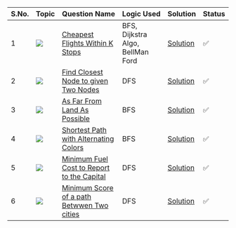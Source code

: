 S.No. | Topic | Question Name | Logic Used | Solution | Status |
------|---------------|------------|-------|------|------|
1 | ![](https://img.shields.io/badge/Graphs-f0772b?style=for-the-badge&logo=array&logoColor=black) | [Cheapest Flights Within K Stops](https://leetcode.com/problems/cheapest-flights-within-k-stops/) | BFS, Dijkstra Algo, BellMan Ford | [Solution](https://github.com/himanshugupta09/LEETCODE_SOLUTIONS/blob/main/Graphs/cheapest-flights-within-k-stops.cppp) | ✅ |
2 | ![](https://img.shields.io/badge/Graphs-f0772b?style=for-the-badge&logo=array&logoColor=black) | [Find Closest Node to given Two Nodes](https://leetcode.com/problems/find-closest-node-to-given-two-nodes/) | DFS | [Solution](https://github.com/himanshugupta09/LEETCODE_SOLUTIONS/blob/main/Graphs/find-closest-node-to-given-two-nodes.cpp) | ✅ |
3 | ![](https://img.shields.io/badge/Graphs-f0772b?style=for-the-badge&logo=array&logoColor=black) | [As Far From Land As Possible](https://leetcode.com/problems/as-far-from-land-as-possible/) | BFS | [Solution](https://github.com/himanshugupta09/LEETCODE_SOLUTIONS/blob/main/Graphs/as-far-from-land-as-possible.cpp) | ✅ |
4 | ![](https://img.shields.io/badge/Graphs-f0772b?style=for-the-badge&logo=array&logoColor=black) | [Shortest Path with Alternating Colors](https://leetcode.com/problems/shortest-path-with-alternating-colors/) | BFS | [Solution](https://github.com/himanshugupta09/LEETCODE_SOLUTIONS/blob/main/Graphs/shortest-path-with-alternating-colors.cpp) | ✅ |
5 | ![](https://img.shields.io/badge/Graphs-f0772b?style=for-the-badge&logo=array&logoColor=black) | [Minimum Fuel Cost to Report to the Capital](https://leetcode.com/problems/minimum-fuel-cost-to-report-to-the-capital/) | DFS | [Solution](https://github.com/himanshugupta09/LEETCODE_SOLUTIONS/blob/main/Graphs/minimum-fuel-cost-to-report-to-the-capital.cpp) | ✅ |
6 | ![](https://img.shields.io/badge/Graphs-f0772b?style=for-the-badge&logo=array&logoColor=black) | [Minimum Score of a path Betwwen Two cities](https://leetcode.com/problems/minimum-score-of-a-path-between-two-cities/) | DFS | [Solution](https://github.com/himanshugupta09/LEETCODE_SOLUTIONS/blob/main/Graphs/minimum-score-of-a-path-between-two-cities.cpp) | ✅ |






